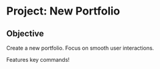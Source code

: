 # Project: New Portfolio
## Objective
Create a new portfolio. Focus on smooth user interactions.

Features key commands!
